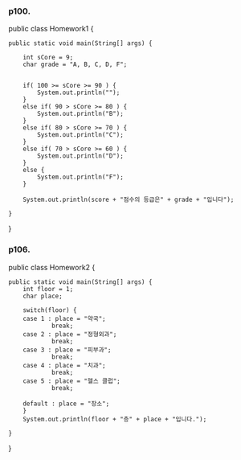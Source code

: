 ### p100.



public class Homework1 {

	public static void main(String[] args) {
	
		int sCore = 9;
		char grade = "A, B, C, D, F";
		
		
		if( 100 >= sCore >= 90 ) {
			System.out.println("");
		}
		else if( 90 > sCore >= 80 ) {
			System.out.println("B");
		}
		else if( 80 > sCore >= 70 ) {
			System.out.println("C");
		}
		else if( 70 > sCore >= 60 ) {
			System.out.println("D");
		}
		else {
			System.out.println("F");	
		}
		
		System.out.println(score + "점수의 등급은" + grade + "입니다");

	}

}


### p106.


public class Homework2 {

	public static void main(String[] args) {
		int floor = 1;
		char place;
		
		switch(floor) {
		case 1 : place = "약국";
				break;
		case 2 : place = "정형외과";
				break;
		case 3 : place = "피부과";
				break;
		case 4 : place = "치과";
				break;
		case 5 : place = "헬스 클럽";
				break;
		
		default : place = "장소";
		}
		System.out.println(floor + "층" + place + "입니다.");

	}

}
